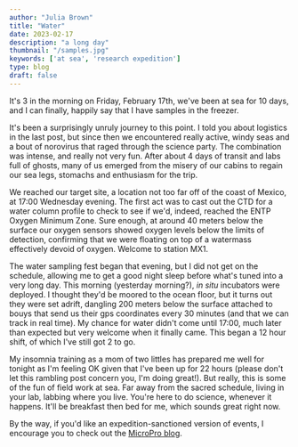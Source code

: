```yaml
---
author: "Julia Brown"
title: "Water"
date: 2023-02-17
description: "a long day"
thumbnail: "/samples.jpg"
keywords: ['at sea', 'research expedition']
type: blog
draft: false
---
```


It's 3 in the morning on Friday, February 17th, we've been at sea for 10 days, and I can finally, happily say that I have samples in the freezer.

It's been a surprisingly unruly journey to this point. I told you about logistics in the last post, but since then we encountered really active, windy seas and a bout of norovirus that raged through the science party. The combination was intense, and really not very fun. After about 4 days of transit and labs full of ghosts, many of us emerged from the misery of our cabins to regain our sea legs, stomachs and enthusiasm for the trip.

We reached our target site, a location not too far off of the coast of Mexico, at 17:00 Wednesday evening. The first act was to cast out the CTD for a water column profile to check to see if we'd, indeed, reached the ENTP Oxygen Minimum Zone. Sure enough, at around 40 meters below the surface our oxygen sensors showed oxygen levels below the limits of detection, confirming that we were floating on top of a watermass effectively devoid of oxygen. Welcome to station MX1.

The water sampling fest began that evening, but I did not get on the schedule, allowing me to get a good night sleep before what's tuned into a very long day. This morning (yesterday morning?), *in situ* incubators were deployed. I thought they'd be moored to the ocean floor, but it turns out they were set adrift, dangling 200 meters below the surface attached to bouys that send us their gps coordinates every 30 minutes (and that we can track in real time). My chance for water didn't come until 17:00, much later than expected but very welcome when it finally came. This began a 12 hour shift, of which I've still got 2 to go.

My insomnia training as a mom of two littles has prepared me well for tonight as I'm feeling OK given that I've been up for 22 hours (please don't let this rambling post concern you, I'm doing great!). But really, this is some of the fun of field work at sea. Far away from the sacred schedule, living in your lab, labbing where you live. You're here to do science, whenever it happens. It'll be breakfast then bed for me, which sounds great right now.  

By the way, if you'd like an expedition-sanctioned version of events, I encourage you to check out the [MicroPro blog](https://micropro2023.wordpress.com/).
